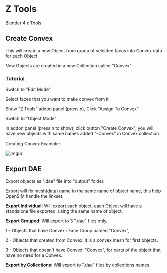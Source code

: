 # Z Tools

Blender 4.x Tools

## Create Convex

This will create a new Object from group of selected faces into Convex data for each Object

New Objects are created in a new Collection called "Convex"

### Tutorial

Switch to "Edit Mode"

Select faces that you want to make convex from it

Show "Z Tools" addon panel (press n), Click "Assign To Convex"

Switch to "Object Mode"

In addon panel (press n to show), click button "Create Convex", you will have new objects with same names added "-Convex" in Convex collection

Creating Convex Example:

![Imgur](https://i.imgur.com/OTTdBNW.gif)

## Export DAE

Export objects as ".dae" file into "output" folder.

Export will fix mesh(data) name to the same name of object name, this help OpenSIM handle the linkset.

**Export Individual**: Will export each object, each Object will have a standalone file exported, using the same name of object.

**Export Grouped**: Will export to 3 ".dae" files only,

1 - Objects that have Convex :  Face Group named "Convex",

2 - Objects that created from Convex:  it is a convex mesh for first objects.

3 - Objects that doesn't have Convex:  "Convex", for parts of the object that have no need for a Convex.

**Export by Collections**: Will export to ".dae" files by collections names.
